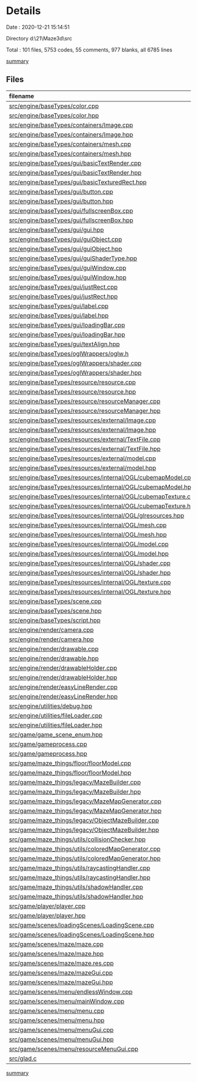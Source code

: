 # Details

Date : 2020-12-21 15:14:51

Directory d:\21\Maze3d\src

Total : 101 files,  5753 codes, 55 comments, 977 blanks, all 6785 lines

[summary](results.md)

## Files
| filename | language | code | comment | blank | total |
| :--- | :--- | ---: | ---: | ---: | ---: |
| [src/engine/baseTypes/color.cpp](/src/engine/baseTypes/color.cpp) | C++ | 34 | 0 | 7 | 41 |
| [src/engine/baseTypes/color.hpp](/src/engine/baseTypes/color.hpp) | C++ | 10 | 0 | 7 | 17 |
| [src/engine/baseTypes/containers/Image.cpp](/src/engine/baseTypes/containers/Image.cpp) | C++ | 41 | 0 | 12 | 53 |
| [src/engine/baseTypes/containers/Image.hpp](/src/engine/baseTypes/containers/Image.hpp) | C++ | 24 | 0 | 10 | 34 |
| [src/engine/baseTypes/containers/mesh.cpp](/src/engine/baseTypes/containers/mesh.cpp) | C++ | 17 | 0 | 4 | 21 |
| [src/engine/baseTypes/containers/mesh.hpp](/src/engine/baseTypes/containers/mesh.hpp) | C++ | 31 | 0 | 6 | 37 |
| [src/engine/baseTypes/gui/basicTextRender.cpp](/src/engine/baseTypes/gui/basicTextRender.cpp) | C++ | 119 | 0 | 23 | 142 |
| [src/engine/baseTypes/gui/basicTextRender.hpp](/src/engine/baseTypes/gui/basicTextRender.hpp) | C++ | 22 | 0 | 4 | 26 |
| [src/engine/baseTypes/gui/basicTexturedRect.hpp](/src/engine/baseTypes/gui/basicTexturedRect.hpp) | C++ | 18 | 0 | 2 | 20 |
| [src/engine/baseTypes/gui/button.cpp](/src/engine/baseTypes/gui/button.cpp) | C++ | 41 | 0 | 7 | 48 |
| [src/engine/baseTypes/gui/button.hpp](/src/engine/baseTypes/gui/button.hpp) | C++ | 17 | 0 | 4 | 21 |
| [src/engine/baseTypes/gui/fullscreenBox.cpp](/src/engine/baseTypes/gui/fullscreenBox.cpp) | C++ | 22 | 0 | 6 | 28 |
| [src/engine/baseTypes/gui/fullscreenBox.hpp](/src/engine/baseTypes/gui/fullscreenBox.hpp) | C++ | 11 | 0 | 4 | 15 |
| [src/engine/baseTypes/gui/gui.hpp](/src/engine/baseTypes/gui/gui.hpp) | C++ | 9 | 0 | 1 | 10 |
| [src/engine/baseTypes/gui/guiObject.cpp](/src/engine/baseTypes/gui/guiObject.cpp) | C++ | 66 | 0 | 14 | 80 |
| [src/engine/baseTypes/gui/guiObject.hpp](/src/engine/baseTypes/gui/guiObject.hpp) | C++ | 30 | 1 | 5 | 36 |
| [src/engine/baseTypes/gui/guiShaderType.hpp](/src/engine/baseTypes/gui/guiShaderType.hpp) | C++ | 4 | 0 | 1 | 5 |
| [src/engine/baseTypes/gui/guiWindow.cpp](/src/engine/baseTypes/gui/guiWindow.cpp) | C++ | 26 | 0 | 7 | 33 |
| [src/engine/baseTypes/gui/guiWindow.hpp](/src/engine/baseTypes/gui/guiWindow.hpp) | C++ | 13 | 0 | 3 | 16 |
| [src/engine/baseTypes/gui/justRect.cpp](/src/engine/baseTypes/gui/justRect.cpp) | C++ | 36 | 0 | 11 | 47 |
| [src/engine/baseTypes/gui/justRect.hpp](/src/engine/baseTypes/gui/justRect.hpp) | C++ | 3 | 0 | 1 | 4 |
| [src/engine/baseTypes/gui/label.cpp](/src/engine/baseTypes/gui/label.cpp) | C++ | 42 | 0 | 9 | 51 |
| [src/engine/baseTypes/gui/label.hpp](/src/engine/baseTypes/gui/label.hpp) | C++ | 21 | 0 | 2 | 23 |
| [src/engine/baseTypes/gui/loadingBar.cpp](/src/engine/baseTypes/gui/loadingBar.cpp) | C++ | 26 | 0 | 6 | 32 |
| [src/engine/baseTypes/gui/loadingBar.hpp](/src/engine/baseTypes/gui/loadingBar.hpp) | C++ | 15 | 0 | 2 | 17 |
| [src/engine/baseTypes/gui/textAlign.hpp](/src/engine/baseTypes/gui/textAlign.hpp) | C++ | 4 | 0 | 1 | 5 |
| [src/engine/baseTypes/oglWrappers/oglw.h](/src/engine/baseTypes/oglWrappers/oglw.h) | C++ | 2 | 0 | 1 | 3 |
| [src/engine/baseTypes/oglWrappers/shader.cpp](/src/engine/baseTypes/oglWrappers/shader.cpp) | C++ | 91 | 0 | 25 | 116 |
| [src/engine/baseTypes/oglWrappers/shader.hpp](/src/engine/baseTypes/oglWrappers/shader.hpp) | C++ | 30 | 0 | 10 | 40 |
| [src/engine/baseTypes/resource/resource.cpp](/src/engine/baseTypes/resource/resource.cpp) | C++ | 50 | 0 | 9 | 59 |
| [src/engine/baseTypes/resource/resource.hpp](/src/engine/baseTypes/resource/resource.hpp) | C++ | 46 | 0 | 9 | 55 |
| [src/engine/baseTypes/resource/resourceManager.cpp](/src/engine/baseTypes/resource/resourceManager.cpp) | C++ | 23 | 0 | 6 | 29 |
| [src/engine/baseTypes/resource/resourceManager.hpp](/src/engine/baseTypes/resource/resourceManager.hpp) | C++ | 51 | 0 | 15 | 66 |
| [src/engine/baseTypes/resources/external/Image.cpp](/src/engine/baseTypes/resources/external/Image.cpp) | C++ | 44 | 0 | 13 | 57 |
| [src/engine/baseTypes/resources/external/Image.hpp](/src/engine/baseTypes/resources/external/Image.hpp) | C++ | 23 | 0 | 8 | 31 |
| [src/engine/baseTypes/resources/external/TextFile.cpp](/src/engine/baseTypes/resources/external/TextFile.cpp) | C++ | 29 | 0 | 10 | 39 |
| [src/engine/baseTypes/resources/external/TextFile.hpp](/src/engine/baseTypes/resources/external/TextFile.hpp) | C++ | 17 | 0 | 9 | 26 |
| [src/engine/baseTypes/resources/external/model.cpp](/src/engine/baseTypes/resources/external/model.cpp) | C++ | 119 | 4 | 30 | 153 |
| [src/engine/baseTypes/resources/external/model.hpp](/src/engine/baseTypes/resources/external/model.hpp) | C++ | 29 | 0 | 9 | 38 |
| [src/engine/baseTypes/resources/internal/OGL/cubemapModel.cpp](/src/engine/baseTypes/resources/internal/OGL/cubemapModel.cpp) | C++ | 88 | 0 | 17 | 105 |
| [src/engine/baseTypes/resources/internal/OGL/cubemapModel.hpp](/src/engine/baseTypes/resources/internal/OGL/cubemapModel.hpp) | C++ | 21 | 0 | 6 | 27 |
| [src/engine/baseTypes/resources/internal/OGL/cubemapTexture.cpp](/src/engine/baseTypes/resources/internal/OGL/cubemapTexture.cpp) | C++ | 69 | 0 | 12 | 81 |
| [src/engine/baseTypes/resources/internal/OGL/cubemapTexture.hpp](/src/engine/baseTypes/resources/internal/OGL/cubemapTexture.hpp) | C++ | 22 | 0 | 7 | 29 |
| [src/engine/baseTypes/resources/internal/OGL/glresources.hpp](/src/engine/baseTypes/resources/internal/OGL/glresources.hpp) | C++ | 7 | 0 | 1 | 8 |
| [src/engine/baseTypes/resources/internal/OGL/mesh.cpp](/src/engine/baseTypes/resources/internal/OGL/mesh.cpp) | C++ | 87 | 0 | 25 | 112 |
| [src/engine/baseTypes/resources/internal/OGL/mesh.hpp](/src/engine/baseTypes/resources/internal/OGL/mesh.hpp) | C++ | 26 | 0 | 7 | 33 |
| [src/engine/baseTypes/resources/internal/OGL/model.cpp](/src/engine/baseTypes/resources/internal/OGL/model.cpp) | C++ | 50 | 2 | 11 | 63 |
| [src/engine/baseTypes/resources/internal/OGL/model.hpp](/src/engine/baseTypes/resources/internal/OGL/model.hpp) | C++ | 20 | 0 | 7 | 27 |
| [src/engine/baseTypes/resources/internal/OGL/shader.cpp](/src/engine/baseTypes/resources/internal/OGL/shader.cpp) | C++ | 52 | 0 | 15 | 67 |
| [src/engine/baseTypes/resources/internal/OGL/shader.hpp](/src/engine/baseTypes/resources/internal/OGL/shader.hpp) | C++ | 32 | 0 | 10 | 42 |
| [src/engine/baseTypes/resources/internal/OGL/texture.cpp](/src/engine/baseTypes/resources/internal/OGL/texture.cpp) | C++ | 82 | 0 | 28 | 110 |
| [src/engine/baseTypes/resources/internal/OGL/texture.hpp](/src/engine/baseTypes/resources/internal/OGL/texture.hpp) | C++ | 50 | 0 | 17 | 67 |
| [src/engine/baseTypes/scene.cpp](/src/engine/baseTypes/scene.cpp) | C++ | 11 | 0 | 4 | 15 |
| [src/engine/baseTypes/scene.hpp](/src/engine/baseTypes/scene.hpp) | C++ | 21 | 0 | 4 | 25 |
| [src/engine/baseTypes/script.hpp](/src/engine/baseTypes/script.hpp) | C++ | 12 | 0 | 1 | 13 |
| [src/engine/render/camera.cpp](/src/engine/render/camera.cpp) | C++ | 61 | 0 | 13 | 74 |
| [src/engine/render/camera.hpp](/src/engine/render/camera.hpp) | C++ | 27 | 0 | 8 | 35 |
| [src/engine/render/drawable.cpp](/src/engine/render/drawable.cpp) | C++ | 55 | 0 | 10 | 65 |
| [src/engine/render/drawable.hpp](/src/engine/render/drawable.hpp) | C++ | 27 | 0 | 6 | 33 |
| [src/engine/render/drawableHolder.cpp](/src/engine/render/drawableHolder.cpp) | C++ | 18 | 0 | 5 | 23 |
| [src/engine/render/drawableHolder.hpp](/src/engine/render/drawableHolder.hpp) | C++ | 12 | 0 | 2 | 14 |
| [src/engine/render/easyLineRender.cpp](/src/engine/render/easyLineRender.cpp) | C++ | 17 | 0 | 4 | 21 |
| [src/engine/render/easyLineRender.hpp](/src/engine/render/easyLineRender.hpp) | C++ | 4 | 0 | 2 | 6 |
| [src/engine/utilities/debug.hpp](/src/engine/utilities/debug.hpp) | C++ | 24 | 0 | 6 | 30 |
| [src/engine/utilities/fileLoader.cpp](/src/engine/utilities/fileLoader.cpp) | C++ | 40 | 5 | 8 | 53 |
| [src/engine/utilities/fileLoader.hpp](/src/engine/utilities/fileLoader.hpp) | C++ | 7 | 0 | 2 | 9 |
| [src/game/game_scene_enum.hpp](/src/game/game_scene_enum.hpp) | C++ | 4 | 0 | 1 | 5 |
| [src/game/gameprocess.cpp](/src/game/gameprocess.cpp) | C++ | 91 | 0 | 14 | 105 |
| [src/game/gameprocess.hpp](/src/game/gameprocess.hpp) | C++ | 26 | 0 | 5 | 31 |
| [src/game/maze_things/floor/floorModel.cpp](/src/game/maze_things/floor/floorModel.cpp) | C++ | 60 | 0 | 17 | 77 |
| [src/game/maze_things/floor/floorModel.hpp](/src/game/maze_things/floor/floorModel.hpp) | C++ | 15 | 0 | 4 | 19 |
| [src/game/maze_things/legacy/MazeBuilder.cpp](/src/game/maze_things/legacy/MazeBuilder.cpp) | C++ | 107 | 0 | 24 | 131 |
| [src/game/maze_things/legacy/MazeBuilder.hpp](/src/game/maze_things/legacy/MazeBuilder.hpp) | C++ | 38 | 1 | 12 | 51 |
| [src/game/maze_things/legacy/MazeMapGenerator.cpp](/src/game/maze_things/legacy/MazeMapGenerator.cpp) | C++ | 64 | 0 | 14 | 78 |
| [src/game/maze_things/legacy/MazeMapGenerator.hpp](/src/game/maze_things/legacy/MazeMapGenerator.hpp) | C++ | 19 | 0 | 6 | 25 |
| [src/game/maze_things/legacy/ObjectMazeBuilder.cpp](/src/game/maze_things/legacy/ObjectMazeBuilder.cpp) | C++ | 77 | 0 | 15 | 92 |
| [src/game/maze_things/legacy/ObjectMazeBuilder.hpp](/src/game/maze_things/legacy/ObjectMazeBuilder.hpp) | C++ | 31 | 2 | 8 | 41 |
| [src/game/maze_things/utils/collisionChecker.hpp](/src/game/maze_things/utils/collisionChecker.hpp) | C++ | 49 | 0 | 10 | 59 |
| [src/game/maze_things/utils/coloredMapGenerator.cpp](/src/game/maze_things/utils/coloredMapGenerator.cpp) | C++ | 33 | 0 | 9 | 42 |
| [src/game/maze_things/utils/coloredMapGenerator.hpp](/src/game/maze_things/utils/coloredMapGenerator.hpp) | C++ | 11 | 0 | 2 | 13 |
| [src/game/maze_things/utils/raycastingHandler.cpp](/src/game/maze_things/utils/raycastingHandler.cpp) | C++ | 55 | 0 | 4 | 59 |
| [src/game/maze_things/utils/raycastingHandler.hpp](/src/game/maze_things/utils/raycastingHandler.hpp) | C++ | 23 | 0 | 3 | 26 |
| [src/game/maze_things/utils/shadowHandler.cpp](/src/game/maze_things/utils/shadowHandler.cpp) | C++ | 41 | 0 | 7 | 48 |
| [src/game/maze_things/utils/shadowHandler.hpp](/src/game/maze_things/utils/shadowHandler.hpp) | C++ | 14 | 0 | 2 | 16 |
| [src/game/player/player.cpp](/src/game/player/player.cpp) | C++ | 33 | 0 | 10 | 43 |
| [src/game/player/player.hpp](/src/game/player/player.hpp) | C++ | 15 | 0 | 4 | 19 |
| [src/game/scenes/loadingScenes/LoadingScene.cpp](/src/game/scenes/loadingScenes/LoadingScene.cpp) | C++ | 74 | 1 | 12 | 87 |
| [src/game/scenes/loadingScenes/LoadingScene.hpp](/src/game/scenes/loadingScenes/LoadingScene.hpp) | C++ | 31 | 1 | 8 | 40 |
| [src/game/scenes/maze/maze.cpp](/src/game/scenes/maze/maze.cpp) | C++ | 221 | 8 | 42 | 271 |
| [src/game/scenes/maze/maze.hpp](/src/game/scenes/maze/maze.hpp) | C++ | 67 | 1 | 13 | 81 |
| [src/game/scenes/maze/maze.res.cpp](/src/game/scenes/maze/maze.res.cpp) | C++ | 34 | 0 | 2 | 36 |
| [src/game/scenes/maze/mazeGui.cpp](/src/game/scenes/maze/mazeGui.cpp) | C++ | 145 | 1 | 33 | 179 |
| [src/game/scenes/maze/mazeGui.hpp](/src/game/scenes/maze/mazeGui.hpp) | C++ | 42 | 0 | 13 | 55 |
| [src/game/scenes/menu/endlessWindow.cpp](/src/game/scenes/menu/endlessWindow.cpp) | C++ | 47 | 0 | 10 | 57 |
| [src/game/scenes/menu/mainWindow.cpp](/src/game/scenes/menu/mainWindow.cpp) | C++ | 34 | 0 | 10 | 44 |
| [src/game/scenes/menu/menu.cpp](/src/game/scenes/menu/menu.cpp) | C++ | 61 | 1 | 14 | 76 |
| [src/game/scenes/menu/menu.hpp](/src/game/scenes/menu/menu.hpp) | C++ | 35 | 0 | 12 | 47 |
| [src/game/scenes/menu/menuGui.cpp](/src/game/scenes/menu/menuGui.cpp) | C++ | 100 | 1 | 19 | 120 |
| [src/game/scenes/menu/menuGui.hpp](/src/game/scenes/menu/menuGui.hpp) | C++ | 61 | 1 | 16 | 78 |
| [src/game/scenes/menu/resourceMenuGui.cpp](/src/game/scenes/menu/resourceMenuGui.cpp) | C++ | 27 | 0 | 4 | 31 |
| [src/glad.c](/src/glad.c) | C | 1,770 | 25 | 47 | 1,842 |

[summary](results.md)